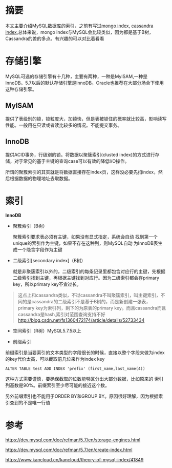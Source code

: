 # 摘要 #

本文主要介绍MySQL数据库的索引，之前有写过[mongo index](http://blog.csdn.net/fs1360472174/article/details/53589555),
[cassandra index](http://blog.csdn.net/fs1360472174/article/details/52733434),总体来说，mongo index与MySQL会比较类似，因为都是基于B树，Cassandra的差的多点。有兴趣的可以对比着看看


# 存储引擎 #

MySQL可选的存储引擎有十几种，主要有两种，一种是MyISAM,一种是InnoDB。5.7以后的默认存储引擎是InnoDB。Oracle也推荐在大部分场合下使用这种存储引擎。

## MyISAM ##

提供了表级别的锁，锁粒度大，加锁快，但是表被锁住的概率就比较高，影响读写性能。一般用在只读或者读比较多的情况。不能提交事务。

## InnoDB ##
提供ACID事务，行级别的锁。将数据以聚簇索引(clusted index)的方式进行存储，对于常见的基于主键的查询case可以有效的降低I/O操作。

所谓的聚簇索引的其实就是将数据直接存在index页，这样没必要先扫index，然后根据数据的物理地址去取数据。




# 索引 #

**InnoDB**


- 聚簇索引（B树）
	
	聚簇索引要求表必须有主键，如果没有显式指定，系统会自动
	找到第一个unique的索引作为主键，如果不存在这种列，则MySQL自动
	为InnoDB表生成一个隐含字段作为主键

- 二级索引[secondary index]（B树）
	
	就是非聚簇索引以外的，二级索引的每条记录里都包含对应行的主键，先根据二级索引找到主键，再根据主键找到对应行。因为二级索引都会存primary key，所以primary key不宜过长。

> 这点上和cassandra类似，不过cassandra不叫聚簇索引，叫主键索引，不同的是cassandra的二级索引不是基于B树的，而是新创建一张表，primary key为索引列，剩下的为原表的primary key。而且cassandra而且cassandra是hash,索引对范围查询支持不好
> http://blog.csdn.net/fs1360472174/article/details/52733434

- 空间索引（R树）MySQL5.7.5以上
   
- 前缀索引	
    
前缀索引是当要索引的文本类型的字段很长的时候，直接以整个字段来做为index的key代价太高，可以截取前几位来作为index key

    ALTER TABLE test ADD INDEX 'prefix' (first_name,last_name(4))

这种方式需要谨慎，要确保截取的位数能够区分出大部分数据，比如原来的
索引列基数是90%。前缀索引至少尽可能的接近这个数。

另外前缀索引也不能用于ORDER BY和GROUP BY。原因很好理解，因为根据索引查到的不是唯一行值

# 参考 #

https://dev.mysql.com/doc/refman/5.7/en/storage-engines.html

https://dev.mysql.com/doc/refman/5.7/en/create-index.html

https://www.kancloud.cn/kancloud/theory-of-mysql-index/41849